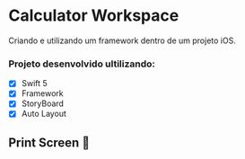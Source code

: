 # Calculator Workspace
Criando e utilizando um framework dentro de um projeto iOS.
 
  ### Projeto desenvolvido ultilizando:
  - [x] Swift 5
  - [x] Framework
  - [x] StoryBoard
  - [x] Auto Layout
  
 ## Print Screen :foggy:
 
